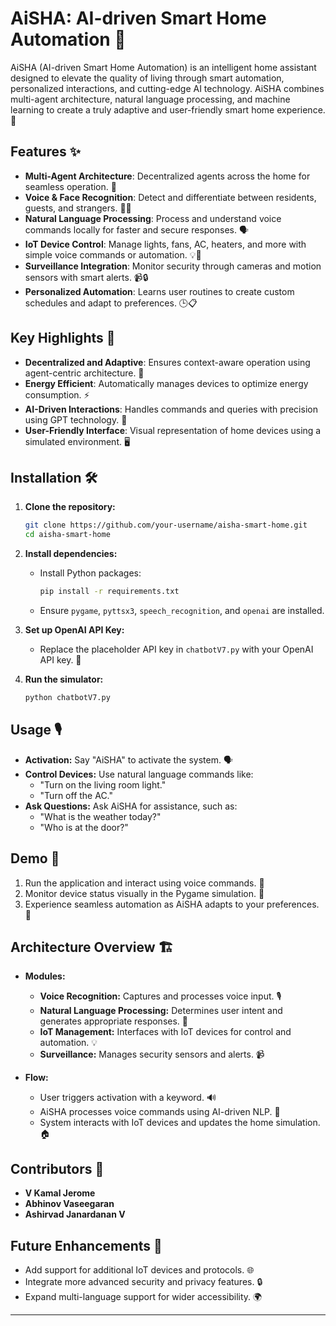 # AiSHA: AI-driven Smart Home Automation 🚀

AiSHA (AI-driven Smart Home Automation) is an intelligent home assistant designed to elevate the quality of living through smart automation, personalized interactions, and cutting-edge AI technology. AiSHA combines multi-agent architecture, natural language processing, and machine learning to create a truly adaptive and user-friendly smart home experience. 🌟


## Features ✨

- **Multi-Agent Architecture**: Decentralized agents across the home for seamless operation. 🤖
- **Voice & Face Recognition**: Detect and differentiate between residents, guests, and strangers. 🎤👤
- **Natural Language Processing**: Process and understand voice commands locally for faster and secure responses. 🗣️
- **IoT Device Control**: Manage lights, fans, AC, heaters, and more with simple voice commands or automation. 💡📡
- **Surveillance Integration**: Monitor security through cameras and motion sensors with smart alerts. 📹🔒
- **Personalized Automation**: Learns user routines to create custom schedules and adapt to preferences. 🕒📋


## Key Highlights 🌟

- **Decentralized and Adaptive**: Ensures context-aware operation using agent-centric architecture. 🔄
- **Energy Efficient**: Automatically manages devices to optimize energy consumption. ⚡
- **AI-Driven Interactions**: Handles commands and queries with precision using GPT technology. 💬
- **User-Friendly Interface**: Visual representation of home devices using a simulated environment. 🖥️


## Installation 🛠️

1. **Clone the repository:**
   ```bash
   git clone https://github.com/your-username/aisha-smart-home.git
   cd aisha-smart-home
   ```

2. **Install dependencies:**
   - Install Python packages:
     ```bash
     pip install -r requirements.txt
     ```
   - Ensure `pygame`, `pyttsx3`, `speech_recognition`, and `openai` are installed.

3. **Set up OpenAI API Key:**
   - Replace the placeholder API key in `chatbotV7.py` with your OpenAI API key. 🔑

4. **Run the simulator:**
   ```bash
   python chatbotV7.py
   ```

## Usage 🎙️

- **Activation:** Say "AiSHA" to activate the system. 🗣️
- **Control Devices:** Use natural language commands like:
  - "Turn on the living room light."
  - "Turn off the AC."
- **Ask Questions:** Ask AiSHA for assistance, such as:
  - "What is the weather today?"
  - "Who is at the door?"


## Demo 🎥

1. Run the application and interact using voice commands. 🎤
2. Monitor device status visually in the Pygame simulation. 👀
3. Experience seamless automation as AiSHA adapts to your preferences. 🏡


## Architecture Overview 🏗️

- **Modules:**
  - **Voice Recognition:** Captures and processes voice input. 🎙️
  - **Natural Language Processing:** Determines user intent and generates appropriate responses. 🤖
  - **IoT Management:** Interfaces with IoT devices for control and automation. 💡
  - **Surveillance:** Manages security sensors and alerts. 📹

- **Flow:**
  - User triggers activation with a keyword. 🔊
  - AiSHA processes voice commands using AI-driven NLP. 🧠
  - System interacts with IoT devices and updates the home simulation. 🏠


## Contributors 👥

- **V Kamal Jerome**
- **Abhinov Vaseegaran**
- **Ashirvad Janardanan V**


## Future Enhancements 🚀

- Add support for additional IoT devices and protocols. 🌐
- Integrate more advanced security and privacy features. 🔒
- Expand multi-language support for wider accessibility. 🌍

---

